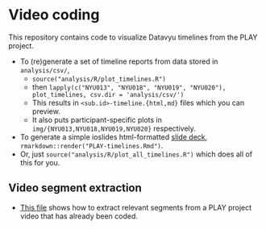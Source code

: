 # Video coding

This repository contains code to visualize Datavyu timelines from the PLAY project.

- To (re)generate a set of timeline reports from data stored in `analysis/csv/`, 
    - `source("analysis/R/plot_timelines.R")`
    - then `lapply(c("NYU013", "NYU018", "NYU019", "NYU020"), plot_timelines, csv.dir = 'analysis/csv/')`
    - This results in `<sub.id>-timeline.{html,md}` files which you can preview.
    - It also puts participant-specific plots in `img/{NYU013,NYU018,NYU019,NYU020}` respectively.
- To generate a simple ioslides html-formatted [slide deck](https://rawgit.com/PLAY-behaviorome/video-coding/master/PLAY-timelines.html), `rmarkdown::render("PLAY-timelines.Rmd")`.
- Or, just `source("analysis/R/plot_all_timelines.R")` which does all of this for you.

## Video segment extraction

- [This file](video-segment-extraction.html) shows how to extract relevant segments from a PLAY project video that has already been coded.